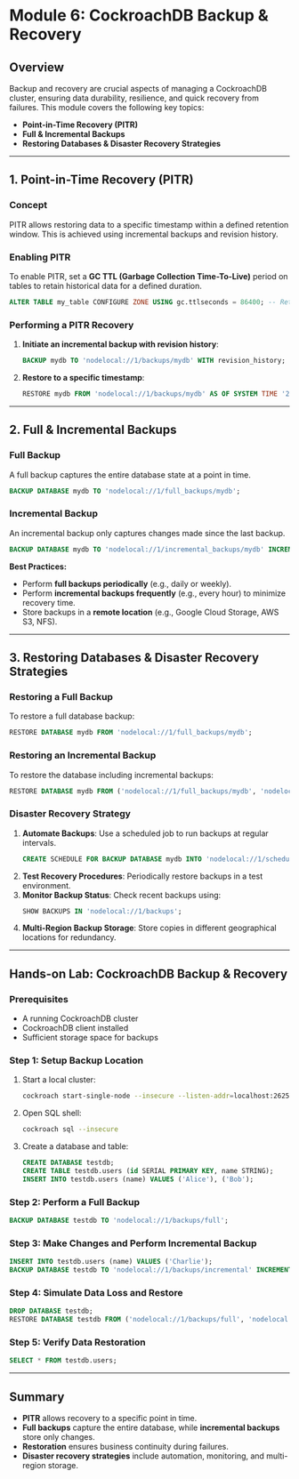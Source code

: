 # Module 6: CockroachDB Backup & Recovery

## Overview
Backup and recovery are crucial aspects of managing a CockroachDB cluster, ensuring data durability, resilience, and quick recovery from failures. This module covers the following key topics:

- **Point-in-Time Recovery (PITR)**
- **Full & Incremental Backups**
- **Restoring Databases & Disaster Recovery Strategies**

---

## 1. Point-in-Time Recovery (PITR)
### Concept
PITR allows restoring data to a specific timestamp within a defined retention window. This is achieved using incremental backups and revision history.

### Enabling PITR
To enable PITR, set a **GC TTL (Garbage Collection Time-To-Live)** period on tables to retain historical data for a defined duration.

```sql
ALTER TABLE my_table CONFIGURE ZONE USING gc.ttlseconds = 86400; -- Retain data for 1 day
```

### Performing a PITR Recovery
1. **Initiate an incremental backup with revision history**:
   ```sql
   BACKUP mydb TO 'nodelocal://1/backups/mydb' WITH revision_history;
   ```
2. **Restore to a specific timestamp**:
   ```sql
   RESTORE mydb FROM 'nodelocal://1/backups/mydb' AS OF SYSTEM TIME '2025-03-30 10:00:00';
   ```

---

## 2. Full & Incremental Backups
### Full Backup
A full backup captures the entire database state at a point in time.

```sql
BACKUP DATABASE mydb TO 'nodelocal://1/full_backups/mydb';
```

### Incremental Backup
An incremental backup only captures changes made since the last backup.

```sql
BACKUP DATABASE mydb TO 'nodelocal://1/incremental_backups/mydb' INCREMENTAL FROM 'nodelocal://1/full_backups/mydb';
```

**Best Practices:**
- Perform **full backups periodically** (e.g., daily or weekly).
- Perform **incremental backups frequently** (e.g., every hour) to minimize recovery time.
- Store backups in a **remote location** (e.g., Google Cloud Storage, AWS S3, NFS).

---

## 3. Restoring Databases & Disaster Recovery Strategies
### Restoring a Full Backup
To restore a full database backup:

```sql
RESTORE DATABASE mydb FROM 'nodelocal://1/full_backups/mydb';
```

### Restoring an Incremental Backup
To restore the database including incremental backups:

```sql
RESTORE DATABASE mydb FROM ('nodelocal://1/full_backups/mydb', 'nodelocal://1/incremental_backups/mydb');
```

### Disaster Recovery Strategy
1. **Automate Backups**: Use a scheduled job to run backups at regular intervals.
   ```sql
   CREATE SCHEDULE FOR BACKUP DATABASE mydb INTO 'nodelocal://1/scheduled_backups/mydb' RECURRING '1h';
   ```
2. **Test Recovery Procedures**: Periodically restore backups in a test environment.
3. **Monitor Backup Status**: Check recent backups using:
   ```sql
   SHOW BACKUPS IN 'nodelocal://1/backups';
   ```
4. **Multi-Region Backup Storage**: Store copies in different geographical locations for redundancy.

---

## Hands-on Lab: CockroachDB Backup & Recovery
### Prerequisites
- A running CockroachDB cluster
- CockroachDB client installed
- Sufficient storage space for backups

### Step 1: Setup Backup Location
1. Start a local cluster:
   ```sh
   cockroach start-single-node --insecure --listen-addr=localhost:26257 --store=node1
   ```
2. Open SQL shell:
   ```sh
   cockroach sql --insecure
   ```
3. Create a database and table:
   ```sql
   CREATE DATABASE testdb;
   CREATE TABLE testdb.users (id SERIAL PRIMARY KEY, name STRING);
   INSERT INTO testdb.users (name) VALUES ('Alice'), ('Bob');
   ```

### Step 2: Perform a Full Backup
```sql
BACKUP DATABASE testdb TO 'nodelocal://1/backups/full';
```

### Step 3: Make Changes and Perform Incremental Backup
```sql
INSERT INTO testdb.users (name) VALUES ('Charlie');
BACKUP DATABASE testdb TO 'nodelocal://1/backups/incremental' INCREMENTAL FROM 'nodelocal://1/backups/full';
```

### Step 4: Simulate Data Loss and Restore
```sql
DROP DATABASE testdb;
RESTORE DATABASE testdb FROM ('nodelocal://1/backups/full', 'nodelocal://1/backups/incremental');
```

### Step 5: Verify Data Restoration
```sql
SELECT * FROM testdb.users;
```

---

## Summary
- **PITR** allows recovery to a specific point in time.
- **Full backups** capture the entire database, while **incremental backups** store only changes.
- **Restoration** ensures business continuity during failures.
- **Disaster recovery strategies** include automation, monitoring, and multi-region storage.
